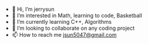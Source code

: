 - 👋 Hi, I’m jerrysun
- 👀 I’m interested in Math, learning to code, Basketball
- 🌱 I’m currently learning C++, Algorithms
- 💞️ I’m looking to collaborate on any coding project
- 📫 How to reach me jsun5047@gmail.com

<!---
DonaldDuck123456/DonaldDuck123456 is a ✨ special ✨ repository because its `README.md` (this file) appears on your GitHub profile.
You can click the Preview link to take a look at your changes.
--->
